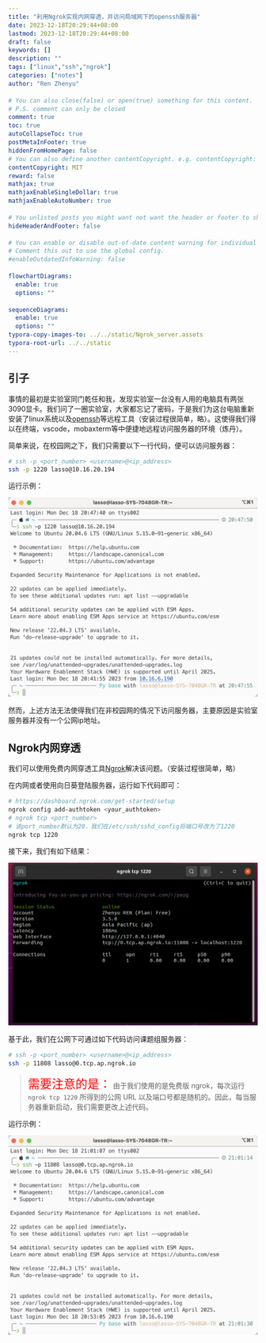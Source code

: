 ```yaml
---
title: "利用Ngrok实现内网穿透，并访问局域网下的openssh服务器"
date: 2023-12-18T20:29:44+08:00
lastmod: 2023-12-18T20:29:44+08:00
draft: false
keywords: []
description: ""
tags: ["linux","ssh","ngrok"]
categories: ["notes"]
author: "Ren Zhenyu"

# You can also close(false) or open(true) something for this content.
# P.S. comment can only be closed
comment: true
toc: true
autoCollapseToc: true
postMetaInFooter: true
hiddenFromHomePage: false
# You can also define another contentCopyright. e.g. contentCopyright: "This is another copyright."
contentCopyright: MIT
reward: false
mathjax: true
mathjaxEnableSingleDollar: true
mathjaxEnableAutoNumber: true

# You unlisted posts you might want not want the header or footer to show
hideHeaderAndFooter: false

# You can enable or disable out-of-date content warning for individual post.
# Comment this out to use the global config.
#enableOutdatedInfoWarning: false

flowchartDiagrams:
  enable: true
  options: ""

sequenceDiagrams: 
  enable: true
  options: ""
typora-copy-images-to: ../../static/Ngrok_server.assets
typora-root-url: ../../static
---
```


##  引子

事情的最初是实验室同门乾任和我，发现实验室一台没有人用的电脑具有两张3090显卡。我们问了一圈实验室，大家都忘记了密码，于是我们为这台电脑重新安装了linux系统以及[openssh](https://www.openssh.com/)等远程工具（安装过程很简单，略）。这使得我们得以在终端，vscode，mobaxterm等中便捷地远程访问服务器的环境（炼丹）。

简单来说，在校园网之下，我们只需要以下一行代码，便可以访问服务器：

```zsh
# ssh -p <port_number> <username>@<ip_address>
ssh -p 1220 lasso@10.16.20.194
```

运行示例：

![image-20231218204812386](/Ngrok_server.assets/image-20231218204812386.png)

然而，上述方法无法使得我们在非校园网的情况下访问服务器，主要原因是实验室服务器并没有一个公网ip地址。

## Ngrok内网穿透

我们可以使用免费内网穿透工具[Ngrok](https://dashboard.ngrok.com/)解决该问题。（安装过程很简单，略）

在内网或者使用向日葵登陆服务器，运行如下代码即可：

```zsh
# https://dashboard.ngrok.com/get-started/setup
ngrok config add-authtoken <your_authtoken>
# ngrok tcp <port_number>
# 该port_number默认为20，我们在/etc/ssh/sshd_config将端口号改为了1220
ngrok tcp 1220
```

接下来，我们有如下结果：

![ngrok](/Ngrok_server.assets/ngrok.PNG)

基于此，我们在公网下可通过如下代码访问课题组服务器：

 ```zsh
 # ssh -p <port_number> <username>@<ip_address>
 ssh -p 11808 lasso@0.tcp.ap.ngrok.io
 ```

> <p><font color="red" size="+2">需要注意的是：</font> 由于我们使用的是免费版 ngrok，每次运行 <code>ngrok tcp 1220</code> 所得到的公网 URL 以及端口号都是随机的。因此，每当服务器重新启动，我们需要更改上述代码。</p>


运行示例：

![image-20231218210144344](/Ngrok_server.assets/image-20231218210144344.png)
